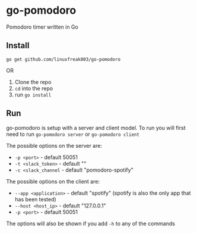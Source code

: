 # go-pomodoro
Pomodoro timer written in Go

## Install

`go get github.com/linuxfreak003/go-pomodoro`

OR

1. Clone the repo
1. `cd` into the repo
1. run `go install`

## Run

go-pomodoro is setup with a server and client model. To run you will first need to run `go-pomodoro server` or `go-pomodoro client`

The possible options on the server are:
* `-p <port>` - default 50051
* `-t <slack_token>` - default ""
* `-c <slack_channel` - default "pomodoro-spotify"

The possible options on the client are:
* `--app <application>` - default "spotify" (spotify is also the only app that has been tested)
* `--host <host_ip>` - default "127.0.0.1"
* `-p <port>` - default 50051

The options will also be shown if you add `-h` to any of the commands
